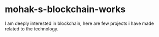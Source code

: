 # mohak-s-blockchain-works
I am deeply interested in blockchain, here are few projects i have made related to the technology.
